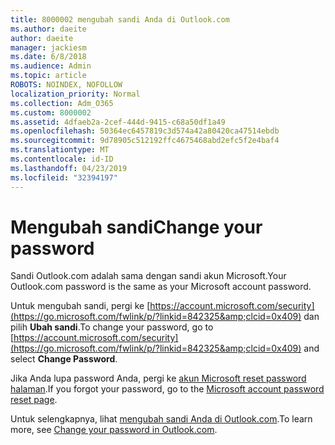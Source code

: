 ```yaml
---
title: 8000002 mengubah sandi Anda di Outlook.com
ms.author: daeite
author: daeite
manager: jackiesm
ms.date: 6/8/2018
ms.audience: Admin
ms.topic: article
ROBOTS: NOINDEX, NOFOLLOW
localization_priority: Normal
ms.collection: Adm_O365
ms.custom: 8000002
ms.assetid: 4dfaeb2a-2cef-444d-9415-c68a50df1a49
ms.openlocfilehash: 50364ec6457819c3d574a42a80420ca47514ebdb
ms.sourcegitcommit: 9d78905c512192ffc4675468abd2efc5f2e4baf4
ms.translationtype: MT
ms.contentlocale: id-ID
ms.lasthandoff: 04/23/2019
ms.locfileid: "32394197"
---
```

# <a name="change-your-password"></a><span data-ttu-id="fd843-102">Mengubah sandi</span><span class="sxs-lookup"><span data-stu-id="fd843-102">Change your password</span></span>

<span data-ttu-id="fd843-103">Sandi Outlook.com adalah sama dengan sandi akun Microsoft.</span><span class="sxs-lookup"><span data-stu-id="fd843-103">Your Outlook.com password is the same as your Microsoft account password.</span></span>
  
<span data-ttu-id="fd843-104">Untuk mengubah sandi, pergi ke [https://account.microsoft.com/security](https://go.microsoft.com/fwlink/p/?linkid=842325&amp;clcid=0x409) dan pilih **Ubah sandi**.</span><span class="sxs-lookup"><span data-stu-id="fd843-104">To change your password, go to [https://account.microsoft.com/security](https://go.microsoft.com/fwlink/p/?linkid=842325&amp;clcid=0x409) and select **Change Password**.</span></span> 
  
<span data-ttu-id="fd843-105">Jika Anda lupa password Anda, pergi ke [akun Microsoft reset password halaman](https://go.microsoft.com/fwlink/p/?linkid=841909).</span><span class="sxs-lookup"><span data-stu-id="fd843-105">If you forgot your password, go to the [Microsoft account password reset page](https://go.microsoft.com/fwlink/p/?linkid=841909).</span></span>
  
<span data-ttu-id="fd843-106">Untuk selengkapnya, lihat [mengubah sandi Anda di Outlook.com](https://go.microsoft.com/fwlink/?linkid=873109).</span><span class="sxs-lookup"><span data-stu-id="fd843-106">To learn more, see [Change your password in Outlook.com](https://go.microsoft.com/fwlink/?linkid=873109).</span></span>
  

